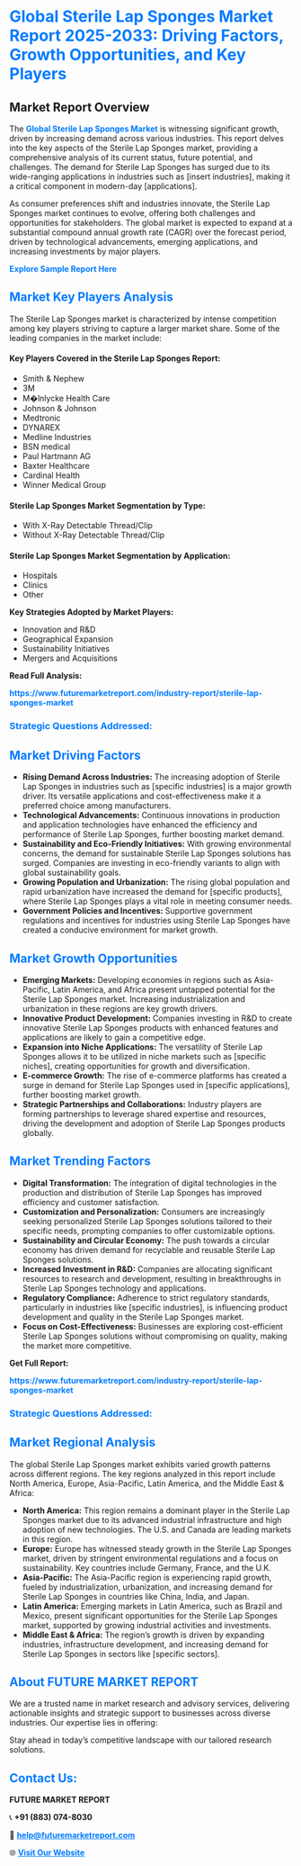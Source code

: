 <h1 style="color: #007BFF;">Global Sterile Lap Sponges Market Report 2025-2033: Driving Factors, Growth Opportunities, and Key Players</h1>

<section id="overview">
<h2>Market Report Overview</h2>
<p>The <a href="https://www.futuremarketreport.com/industry-report/sterile-lap-sponges-market" style="color: #007BFF; text-decoration: none;"><strong>Global Sterile Lap Sponges Market</strong></a> is witnessing significant growth, driven by increasing demand across various industries. This report delves into the key aspects of the Sterile Lap Sponges market, providing a comprehensive analysis of its current status, future potential, and challenges. The demand for Sterile Lap Sponges has surged due to its wide-ranging applications in industries such as [insert industries], making it a critical component in modern-day [applications].</p>
<p>As consumer preferences shift and industries innovate, the Sterile Lap Sponges market continues to evolve, offering both challenges and opportunities for stakeholders. The global market is expected to expand at a substantial compound annual growth rate (CAGR) over the forecast period, driven by technological advancements, emerging applications, and increasing investments by major players.</p>
</section>

<section id="overview">
<p><a href="https://www.futuremarketreport.com/request-sample/reportId=89609" style="color: #007BFF; text-decoration: none;"><strong>Explore Sample Report Here</strong></a></p>
</section>

<section id="key-players">
<h2 style="color: #007BFF;">Market Key Players Analysis</h2>
<p>The Sterile Lap Sponges market is characterized by intense competition among key players striving to capture a larger market share. Some of the leading companies in the market include:</p>
<h4>Key Players Covered in the Sterile Lap Sponges Report:</h4>
<ul><li>Smith &amp; Nephew</li><li>3M</li><li>M�lnlycke Health Care</li><li>Johnson &amp; Johnson</li><li>Medtronic</li><li>DYNAREX</li><li>Medline Industries</li><li>BSN medical</li><li>Paul Hartmann AG</li><li>Baxter Healthcare</li><li>Cardinal Health</li><li>Winner Medical Group</li></ul>
<h4>Sterile Lap Sponges Market Segmentation by Type:</h4>
<ul><li>With X-Ray Detectable Thread/Clip</li><li>Without X-Ray Detectable Thread/Clip</li></ul>

<h4>Sterile Lap Sponges Market Segmentation by Application:</h4>
<ul><li>Hospitals</li><li>Clinics</li><li>Other</li></ul>
<p><strong>Key Strategies Adopted by Market Players:</strong></p>
<ul>
<li>Innovation and R&D</li>
<li>Geographical Expansion</li>
<li>Sustainability Initiatives</li>
<li>Mergers and Acquisitions</li>
</ul>
</section>

<section>
<p><strong>Read Full Analysis: </strong></p><a href="https://www.futuremarketreport.com/industry-report/sterile-lap-sponges-market" style="color: #007BFF; text-decoration: none;"><strong>https://www.futuremarketreport.com/industry-report/sterile-lap-sponges-market</strong></a>
<h3 style="color: #007BFF;">Strategic Questions Addressed:</h3>
</section>

<section id="driving-factors">
<h2 style="color: #007BFF;">Market Driving Factors</h2>
<ul>
<li><strong>Rising Demand Across Industries:</strong> The increasing adoption of Sterile Lap Sponges in industries such as [specific industries] is a major growth driver. Its versatile applications and cost-effectiveness make it a preferred choice among manufacturers.</li>
<li><strong>Technological Advancements:</strong> Continuous innovations in production and application technologies have enhanced the efficiency and performance of Sterile Lap Sponges, further boosting market demand.</li>
<li><strong>Sustainability and Eco-Friendly Initiatives:</strong> With growing environmental concerns, the demand for sustainable Sterile Lap Sponges solutions has surged. Companies are investing in eco-friendly variants to align with global sustainability goals.</li>
<li><strong>Growing Population and Urbanization:</strong> The rising global population and rapid urbanization have increased the demand for [specific products], where Sterile Lap Sponges plays a vital role in meeting consumer needs.</li>
<li><strong>Government Policies and Incentives:</strong> Supportive government regulations and incentives for industries using Sterile Lap Sponges have created a conducive environment for market growth.</li>
</ul>
</section>

<section id="growth-opportunities">
<h2 style="color: #007BFF;">Market Growth Opportunities</h2>
<ul>
<li><strong>Emerging Markets:</strong> Developing economies in regions such as Asia-Pacific, Latin America, and Africa present untapped potential for the Sterile Lap Sponges market. Increasing industrialization and urbanization in these regions are key growth drivers.</li>
<li><strong>Innovative Product Development:</strong> Companies investing in R&D to create innovative Sterile Lap Sponges products with enhanced features and applications are likely to gain a competitive edge.</li>
<li><strong>Expansion into Niche Applications:</strong> The versatility of Sterile Lap Sponges allows it to be utilized in niche markets such as [specific niches], creating opportunities for growth and diversification.</li>
<li><strong>E-commerce Growth:</strong> The rise of e-commerce platforms has created a surge in demand for Sterile Lap Sponges used in [specific applications], further boosting market growth.</li>
<li><strong>Strategic Partnerships and Collaborations:</strong> Industry players are forming partnerships to leverage shared expertise and resources, driving the development and adoption of Sterile Lap Sponges products globally.</li>
</ul>
</section>

<section id="trending-factors">
<h2 style="color: #007BFF;">Market Trending Factors</h2>
<ul>
<li><strong>Digital Transformation:</strong> The integration of digital technologies in the production and distribution of Sterile Lap Sponges has improved efficiency and customer satisfaction.</li>
<li><strong>Customization and Personalization:</strong> Consumers are increasingly seeking personalized Sterile Lap Sponges solutions tailored to their specific needs, prompting companies to offer customizable options.</li>
<li><strong>Sustainability and Circular Economy:</strong> The push towards a circular economy has driven demand for recyclable and reusable Sterile Lap Sponges solutions.</li>
<li><strong>Increased Investment in R&D:</strong> Companies are allocating significant resources to research and development, resulting in breakthroughs in Sterile Lap Sponges technology and applications.</li>
<li><strong>Regulatory Compliance:</strong> Adherence to strict regulatory standards, particularly in industries like [specific industries], is influencing product development and quality in the Sterile Lap Sponges market.</li>
<li><strong>Focus on Cost-Effectiveness:</strong> Businesses are exploring cost-efficient Sterile Lap Sponges solutions without compromising on quality, making the market more competitive.</li>
</ul>
</section>

<section>
<p><strong>Get Full Report: </strong></p><a href="https://www.futuremarketreport.com/industry-report/sterile-lap-sponges-market" style="color: #007BFF; text-decoration: none;"><strong>https://www.futuremarketreport.com/industry-report/sterile-lap-sponges-market</strong></a>
<h3 style="color: #007BFF;">Strategic Questions Addressed:</h3>
</section>


<section id="regional-analysis">
<h2 style="color: #007BFF;">Market Regional Analysis</h2>
<p>The global Sterile Lap Sponges market exhibits varied growth patterns across different regions. The key regions analyzed in this report include North America, Europe, Asia-Pacific, Latin America, and the Middle East & Africa:</p>
<ul>
<li><strong>North America:</strong> This region remains a dominant player in the Sterile Lap Sponges market due to its advanced industrial infrastructure and high adoption of new technologies. The U.S. and Canada are leading markets in this region.</li>
<li><strong>Europe:</strong> Europe has witnessed steady growth in the Sterile Lap Sponges market, driven by stringent environmental regulations and a focus on sustainability. Key countries include Germany, France, and the U.K.</li>
<li><strong>Asia-Pacific:</strong> The Asia-Pacific region is experiencing rapid growth, fueled by industrialization, urbanization, and increasing demand for Sterile Lap Sponges in countries like China, India, and Japan.</li>
<li><strong>Latin America:</strong> Emerging markets in Latin America, such as Brazil and Mexico, present significant opportunities for the Sterile Lap Sponges market, supported by growing industrial activities and investments.</li>
<li><strong>Middle East & Africa:</strong> The region’s growth is driven by expanding industries, infrastructure development, and increasing demand for Sterile Lap Sponges in sectors like [specific sectors].</li>
</ul>
</section>

<footer>
<h2 style="color: #007BFF;">About FUTURE MARKET REPORT</h2>
<p>We are a trusted name in market research and advisory services, delivering actionable insights and strategic support to businesses across diverse industries. Our expertise lies in offering:</p>

<p>Stay ahead in today’s competitive landscape with our tailored research solutions.</p>

<h2 style="color: #007BFF;">Contact Us:</h2>
<p><strong>FUTURE MARKET REPORT</strong></p>
<p>📞 <strong>+91 (883) 074-8030</strong></p>
<p>📧 <strong><a href="mailto:help@futuremarketreport.com" style="color: #007BFF;">help@futuremarketreport.com</a></strong></p>
<p>🌐 <strong><a href="https://www.futuremarketreport.com/" style="color: #007BFF;">Visit Our Website</a></strong></p>
</footer>